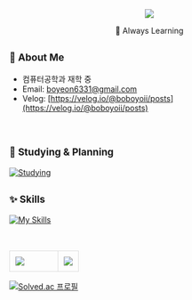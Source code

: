 <div align="center">

<img src="https://capsule-render.vercel.app/api?type=waving&color=F5F5DC&height=150&section=header&text=Hi,%20I'm%20BOYEON%20&fontSize=32&fontColor=000000&fontAlignY=40" />

<p>🌱 Always Learning </p>


</div>

<sub>🐣 <strong>About Me</strong></sub>
-------------
- 컴퓨터공학과 재학 중
- Email: [boyeon6331@gmail.com](mailto:boyeon6331@gmail.com)  
- Velog: [https://velog.io/@boboyoii/posts](https://velog.io/@boboyoii/posts)

<br/>

<sub>🧩 <strong>Studying & Planning</strong></sub>
-------------

[![Studying](https://skillicons.dev/icons?i=react,ts,nodejs,tailwind&theme=light)](https://skillicons.dev)
<br />

<sub>✨ <strong>Skills</strong></sub>
-------------

[![My Skills](https://skillicons.dev/icons?i=js,html,css,java,python&theme=light)](https://skillicons.dev)
<br />

<br/>

<table>
<tr>
<td style="border: 1px solid #ddd; border-radius: 10px; padding: 10px; vertical-align: top; padding-right: 60px;">
  <img src="https://github-readme-stats.vercel.app/api?username=boboyoii&show_icons=true&bg_color=ffffff&title_color=000000&text_color=000000&icon_color=000000&hide_border=true" />
</td>
<td style="border: 1px solid #ddd; border-radius: 10px; padding: 10px; vertical-align: top;">
  <img src="https://github-readme-stats.vercel.app/api/top-langs/?username=boboyoii&layout=compact&bg_color=ffffff&title_color=000000&text_color=000000&hide_border=true" />
</td>
</tr>
</table>

[![Solved.ac 프로필](http://mazassumnida.wtf/api/generate_badge?boj=yeon7094)](https://solved.ac/yeon7094)


